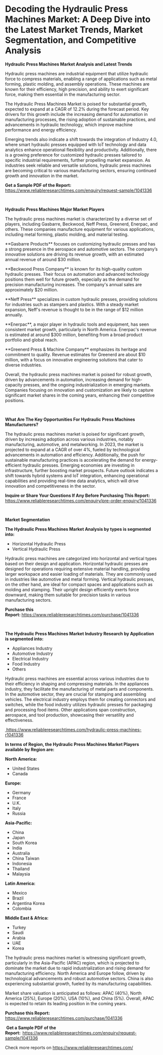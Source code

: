<p><h1>Decoding the Hydraulic Press Machines Market: A Deep Dive into the Latest Market Trends, Market Segmentation, and Competitive Analysis</h1></p><p><strong>Hydraulic Press Machines Market Analysis and Latest Trends</strong></p>
<p><p>Hydraulic press machines are industrial equipment that utilize hydraulic force to compress materials, enabling a range of applications such as metal forming, plastic molding, and assembly operations. These machines are known for their efficiency, high precision, and ability to exert significant force, making them essential in the manufacturing sector.</p><p>The Hydraulic Press Machines Market is poised for substantial growth, expected to expand at a CAGR of 12.2% during the forecast period. Key drivers for this growth include the increasing demand for automation in manufacturing processes, the rising adoption of sustainable practices, and advancements in hydraulic technology, which improve machine performance and energy efficiency. </p><p>Emerging trends also indicate a shift towards the integration of Industry 4.0, where smart hydraulic presses equipped with IoT technology and data analytics enhance operational flexibility and productivity. Additionally, there is a growing preference for customized hydraulic presses tailored to specific industrial requirements, further propelling market expansion. As industries seek reliable and versatile solutions, hydraulic press machines are becoming critical to various manufacturing sectors, ensuring continued growth and innovation in the market.</p></p>
<p><strong>Get a Sample PDF of the Report:&nbsp;</strong> <a href="https://www.reliableresearchtimes.com/enquiry/request-sample/1041336?utm_campaign=2009&utm_medium=2&utm_source=Github&utm_content=ia&utm_term=08042025&utm_id=hydraulic-press-machines">https://www.reliableresearchtimes.com/enquiry/request-sample/1041336</a></p>
<p>&nbsp;</p>
<p><strong>Hydraulic Press Machines Major Market Players</strong></p>
<p><p>The hydraulic press machines market is characterized by a diverse set of players, including Gasbarre, Beckwood, Neff Press, Greenerd, Enerpac, and others. These companies manufacture equipment for various applications, including metal forming, plastic molding, and material testing.</p><p>**Gasbarre Products** focuses on customizing hydraulic presses and has a strong presence in the aerospace and automotive sectors. The company’s innovative solutions are driving its revenue growth, with an estimated annual revenue of around $30 million.</p><p>**Beckwood Press Company** is known for its high-quality custom hydraulic presses. Their focus on automation and advanced technology positions them well for future growth, especially as the demand for precision manufacturing increases. The company's annual sales are approximately $20 million.</p><p>**Neff Press** specializes in custom hydraulic presses, providing solutions for industries such as stampers and plastics. With a steady market expansion, Neff's revenue is thought to be in the range of $12 million annually.</p><p>**Enerpac**, a major player in hydraulic tools and equipment, has seen consistent market growth, particularly in North America. Enerpac's revenue is estimated at around $300 million, benefiting from a broad product portfolio and global reach.</p><p>**Greenerd Press & Machine Company** emphasizes its heritage and commitment to quality. Revenue estimates for Greenerd are about $10 million, with a focus on innovative engineering solutions that cater to diverse industries.</p><p>Overall, the hydraulic press machines market is poised for robust growth, driven by advancements in automation, increasing demand for high-capacity presses, and the ongoing industrialization in emerging markets. Companies focusing on innovation and customization are likely to capture significant market shares in the coming years, enhancing their competitive positions.</p></p>
<p>&nbsp;</p>
<p><strong>What Are The Key Opportunities For Hydraulic Press Machines Manufacturers?</strong></p>
<p><p>The hydraulic press machines market is poised for significant growth, driven by increasing adoption across various industries, notably manufacturing, automotive, and metalworking. In 2023, the market is projected to expand at a CAGR of over 4%, fueled by technological advancements in automation and efficiency. Additionally, the push for sustainable manufacturing practices is accelerating the demand for energy-efficient hydraulic presses. Emerging economies are investing in infrastructure, further boosting market prospects. Future outlook indicates a shift towards hybrid systems and IoT integration, enhancing operational capabilities and providing real-time data analytics, which will drive innovation and competitiveness in the sector.</p></p>
<p><strong>Inquire or Share Your Questions If Any Before Purchasing This Report:</strong> <a href="https://www.reliableresearchtimes.com/enquiry/pre-order-enquiry/1041336?utm_campaign=2009&utm_medium=2&utm_source=Github&utm_content=ia&utm_term=08042025&utm_id=hydraulic-press-machines">https://www.reliableresearchtimes.com/enquiry/pre-order-enquiry/1041336</a></p>
<p>&nbsp;</p>
<p><strong>Market Segmentation</strong></p>
<p><strong>The Hydraulic Press Machines Market Analysis by types is segmented into:</strong></p>
<p><ul><li>Horizontal Hydraulic Press</li><li>Vertical Hydraulic Press</li></ul></p>
<p><p>Hydraulic press machines are categorized into horizontal and vertical types based on their design and application. Horizontal hydraulic presses are designed for operations requiring extensive material handling, providing larger workspace and easier loading of materials. They are commonly used in industries like automotive and metal forming. Vertical hydraulic presses, on the other hand, are ideal for compact spaces and applications such as molding and stamping. Their upright design efficiently exerts force downward, making them suitable for precision tasks in various manufacturing sectors.</p></p>
<p><strong>Purchase this Report:&nbsp;</strong><a href="https://www.reliableresearchtimes.com/purchase/1041336?utm_campaign=2009&utm_medium=2&utm_source=Github&utm_content=ia&utm_term=08042025&utm_id=hydraulic-press-machines">https://www.reliableresearchtimes.com/purchase/1041336</a></p>
<p>&nbsp;</p>
<p><strong>The Hydraulic Press Machines Market Industry Research by Application is segmented into:</strong></p>
<p><ul><li>Appliances Industry</li><li>Automotive Industry</li><li>Electrical Industry</li><li>Food Industry</li><li>Others</li></ul></p>
<p><p>Hydraulic press machines are essential across various industries due to their efficiency in shaping and compressing materials. In the appliances industry, they facilitate the manufacturing of metal parts and components. In the automotive sector, they are crucial for stamping and assembling vehicles. The electrical industry employs them for creating connectors and switches, while the food industry utilizes hydraulic presses for packaging and processing food items. Other applications span construction, aerospace, and tool production, showcasing their versatility and effectiveness.</p></p>
<p><a href="https://www.reliableresearchtimes.com/hydraulic-press-machines-r1041336?utm_campaign=2009&utm_medium=2&utm_source=Github&utm_content=ia&utm_term=08042025&utm_id=hydraulic-press-machines">&nbsp;https://www.reliableresearchtimes.com/hydraulic-press-machines-r1041336</a></p>
<p><strong>In terms of Region, the Hydraulic Press Machines Market Players available by Region are:</strong></p>
<p>
    <p> <strong> North America: </strong>
        <ul>
            <li>United States</li>
            <li>Canada</li>
        </ul>
        </p> 
    <p> <strong> Europe: </strong>
        <ul>
            <li>Germany</li>
            <li>France</li>
            <li>U.K.</li>
            <li>Italy</li>
            <li>Russia</li>
        </ul>
        </p> 
    <p> <strong> Asia-Pacific: </strong>
        <ul>
            <li>China</li>
            <li>Japan</li>
            <li>South Korea</li>
            <li>India</li>
            <li>Australia</li>
            <li>China Taiwan</li>
            <li>Indonesia</li>
            <li>Thailand</li>
            <li>Malaysia</li>
        </ul>
        </p> 
    <p> <strong> Latin America: </strong>
        <ul>
            <li>Mexico</li>
            <li>Brazil</li>
            <li>Argentina Korea</li>
            <li>Colombia</li>
        </ul>
        </p> 
    <p> <strong> Middle East & Africa: </strong>
        <ul>
            <li>Turkey</li>
            <li>Saudi</li>
            <li>Arabia</li>
            <li>UAE</li>
            <li>Korea</li>
        </ul>
    </p>
    </p>
<p><p>The hydraulic press machines market is witnessing significant growth, particularly in the Asia-Pacific (APAC) region, which is projected to dominate the market due to rapid industrialization and rising demand for manufacturing efficiency. North America and Europe follow, driven by technological advancements and robust automotive sectors. China is also experiencing substantial growth, fueled by its manufacturing capabilities.</p><p>Market share valuation is anticipated as follows: APAC (40%), North America (25%), Europe (20%), USA (10%), and China (5%). Overall, APAC is expected to retain its leading position in the coming years.</p></p>
<p><strong>Purchase this Report: </strong><a href="https://www.reliableresearchtimes.com/purchase/1041336?utm_campaign=2009&utm_medium=2&utm_source=Github&utm_content=ia&utm_term=08042025&utm_id=hydraulic-press-machines">https://www.reliableresearchtimes.com/purchase/1041336</a></p>
<p>&nbsp;<strong>Get a Sample PDF of the Report:&nbsp;&nbsp;</strong><a href="https://www.reliableresearchtimes.com/enquiry/request-sample/1041336?utm_campaign=2009&utm_medium=2&utm_source=Github&utm_content=ia&utm_term=08042025&utm_id=hydraulic-press-machines">https://www.reliableresearchtimes.com/enquiry/request-sample/1041336</a></p>
<p><strong></strong></p>
<p>Check more reports on <a href="https://www.reliableresearchtimes.com/?utm_campaign=2009&utm_medium=2&utm_source=Github&utm_content=ia&utm_term=08042025&utm_id=hydraulic-press-machines">https://www.reliableresearchtimes.com/</a></p>